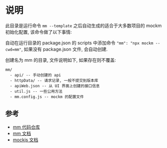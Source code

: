 # 说明

此目录是运行命令 `mm --template` 之后自动生成的适合于大多数项目的 mockm 初始化配置, 该命令做了以下事情:

自动在运行目录的 package.json 的 scripts 中添加命令 `"mm": "npx mockm --cwd=mm"`, 如果没有 package.json 文件, 会自动创建.

创建名为 mm 的目录, 文件说明如下, 如果存在则不覆盖:

```
mm/
  - api/ -- 手动创建的 api
  - httpData/ -- 请求记录, 一般不提交到版本库
  - apiWeb.json -- 从 UI 界面上创建的接口信息
  - util.js -- 一些公用方法
  - mm.config.js -- mockm 的配置文件
```

## 参考
- [mm 代码仓库](https://github.com/wll8/mockm/)
- [mm 文档](https://hongqiye.com/doc/mockm/)
- [mockjs 文档](http://wll8.gitee.io/mockjs-examples/)